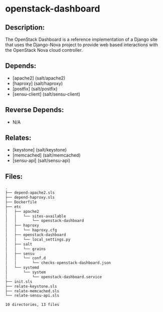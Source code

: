 # openstack-dashboard

## Description:

The OpenStack Dashboard is a reference implementation of a Django site that uses the Django-Nova project to provide web based interactions with the OpenStack Nova cloud controller.

## Depends:

  -  [apache2] (salt/apache2)
  -  [haproxy] (salt/haproxy)
  -  [postfix] (salt/postfix)
  -  [sensu-client] (salt/sensu-client)

## Reverse Depends:

  -  N/A

## Relates:

  -  [keystone] (salt/keystone)
  -  [memcached] (salt/memcached)
  -  [sensu-api] (salt/sensu-api)

## Files:

```bash
.
├── depend-apache2.sls
├── depend-haproxy.sls
├── Dockerfile
├── etc
│   ├── apache2
│   │   └── sites-available
│   │       └── openstack-dashboard
│   ├── haproxy
│   │   └── haproxy.cfg
│   ├── openstack-dashboard
│   │   └── local_settings.py
│   ├── salt
│   │   └── grains
│   ├── sensu
│   │   └── conf.d
│   │       └── checks-openstack-dashboard.json
│   └── systemd
│       └── system
│           └── openstack-dashboard.service
├── init.sls
├── relate-keystone.sls
├── relate-memcached.sls
└── relate-sensu-api.sls

10 directories, 13 files
```
